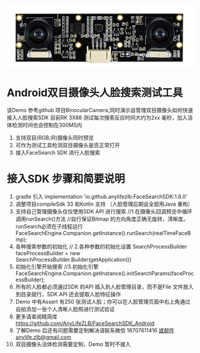 
![输入图片说明](app/src/main/res/drawable/image.png)


# Android双目摄像头人脸搜索测试工具
该Demo 参考github 项目BinocularCamera,同时演示自管理双目摄像头如何快速接入人脸搜索SDK
目前RK 3X88 测试每次搜索反应时间大约为2xx 毫秒，加入活体检测时间也会控制在300MS内

1. 支持双目(RGB,IR)摄像头同时预览
2. 可作为测试工具检测双目摄像头是否正常打开
3. 接入FaceSearch SDK 进行人脸搜索

# 接入SDK 步骤和简要说明

1. gradle 引入 implementation 'io.github.anylifezlb:FaceSearchSDK:1.6.0'
2. 调整项目compileSdk 33 和Kotlin 支持 （人脸管理后期会全部用Java 重构）
3. 支持自己管理摄像头仅仅使用SDK API 进行搜索
   //1.在摄像头回调预览中循环调用runSearch()方法
   //自行保证Bitmap 的方向角度正确无旋转，清晰度。runSearch必须在子线程运行
   FaceSearchEngine.Companion.getInstance().runSearch(realTimeFaceBmp);
4. 各种搜索参数的初始化
   // 2.各种参数的初始化设置
   SearchProcessBuilder faceProcessBuilder = new SearchProcessBuilder.Builder(getApplication())
5. 初始化引擎开始搜索
   //3.初始化引擎
   FaceSearchEngine.Companion.getInstance().initSearchParams(faceProcessBuilder);
6. 所有的人脸都必须通过SDK 的API 插入到人脸管理目录，而不是File 文件放入到目录就行，SDK API 还会提取人脸特征操作
7. Demo 中有Assert 有250 张测试人脸；你可以在人脸管理页面中右上角通过自拍添加一张个人清晰人脸照进行测试验证
8. 更多请查阅精简库 https://github.com/AnyLifeZLB/FaceSearchSDK_Android
9. 了解Demo 后还有问题需要定制解决请联系微信 18707611416 或邮件anylife.zlb@gmail.com
10. 双目摄像头活体检测需要定制，Demo 暂时不接入